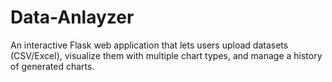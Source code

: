 # Data-Anlayzer
An interactive Flask web application that lets users upload datasets (CSV/Excel), visualize them with multiple chart types, and manage a history of generated charts.
